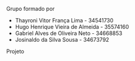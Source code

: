 Grupo formado por
- Thayroni Vitor França Lima - 34541730
- Hugo Henrique Vieira de Almeida - 35574160
- Gabriel Alves de Oliveira Neto - 34668853
- Josinaldo da Silva Sousa - 34673792

Projeto 

